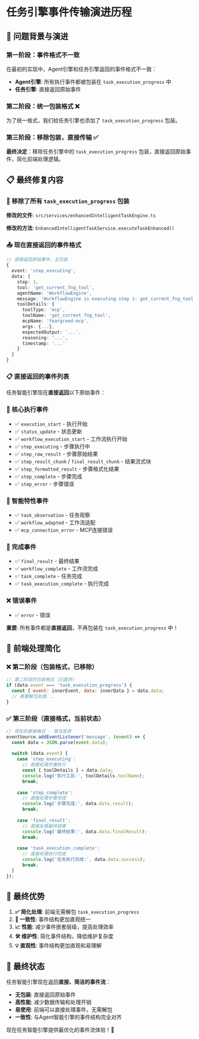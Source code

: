 # 任务引擎事件传输演进历程

## 🔧 问题背景与演进

### 第一阶段：事件格式不一致
在最初的实现中，Agent引擎和任务引擎返回的事件格式不一致：
- **Agent引擎**: 所有执行事件都被包装在 `task_execution_progress` 中
- **任务引擎**: 直接返回原始事件

### 第二阶段：统一包装格式 ❌
为了统一格式，我们给任务引擎也添加了 `task_execution_progress` 包装。

### 第三阶段：移除包装，直接传输 ✅
**最终决定**：移除任务引擎中的 `task_execution_progress` 包装，直接返回原始事件，简化前端处理逻辑。

## 📋 最终修复内容

### 🚫 移除了所有 `task_execution_progress` 包装

**修改的文件**: `src/services/enhancedIntelligentTaskEngine.ts`

**修改的方法**: `EnhancedIntelligentTaskService.executeTaskEnhanced()`

### 📤 现在直接返回的事件格式

```typescript
// 直接返回原始事件，无包装
{
  event: 'step_executing',
  data: {
    step: 1,
    tool: 'get_current_fng_tool',
    agentName: 'WorkflowEngine',
    message: 'WorkflowEngine is executing step 1: get_current_fng_tool',
    toolDetails: {
      toolType: 'mcp',
      toolName: 'get_current_fng_tool',
      mcpName: 'feargreed-mcp',
      args: {...},
      expectedOutput: '...',
      reasoning: '...',
      timestamp: '...'
    }
  }
}
```

### 📋 直接返回的事件列表

任务智能引擎现在**直接返回**以下原始事件：

### 🚀 核心执行事件
- ✅ `execution_start` - 执行开始
- ✅ `status_update` - 状态更新
- ✅ `workflow_execution_start` - 工作流执行开始
- ✅ `step_executing` - 步骤执行中
- ✅ `step_raw_result` - 步骤原始结果
- ✅ `step_result_chunk` / `final_result_chunk` - 结果流式块
- ✅ `step_formatted_result` - 步骤格式化结果
- ✅ `step_complete` - 步骤完成
- ✅ `step_error` - 步骤错误

### 🧠 智能特性事件
- ✅ `task_observation` - 任务观察
- ✅ `workflow_adapted` - 工作流适配
- ✅ `mcp_connection_error` - MCP连接错误

### 🏁 完成事件
- ✅ `final_result` - 最终结果
- ✅ `workflow_complete` - 工作流完成
- ✅ `task_complete` - 任务完成
- ✅ `task_execution_complete` - 执行完成

### ❌ 错误事件
- ✅ `error` - 错误

**重要**: 所有事件都是**直接返回**，不再包装在 `task_execution_progress` 中！

## 🎯 前端处理简化

### ❌ 第二阶段（包装格式，已移除）
```javascript
// 第二阶段的包装格式（已废弃）
if (data.event === 'task_execution_progress') {
  const { event: innerEvent, data: innerData } = data.data;
  // 需要解包处理...
}
```

### ✅ 第三阶段（直接格式，当前状态）
```javascript
// 现在的直接格式 - 简洁高效
eventSource.addEventListener('message', (event) => {
  const data = JSON.parse(event.data);
  
  switch (data.event) {
    case 'step_executing':
      // 直接处理步骤执行
      const { toolDetails } = data.data;
      console.log('执行工具:', toolDetails.toolName);
      break;
      
    case 'step_complete':
      // 直接处理步骤完成
      console.log('步骤完成:', data.data.result);
      break;
      
    case 'final_result':
      // 直接处理最终结果
      console.log('最终结果:', data.data.finalResult);
      break;
      
    case 'task_execution_complete':
      // 直接处理执行完成
      console.log('任务执行完成:', data.data.success);
      break;
  }
});
```

## 🚀 最终优势

1. **✅ 简化处理**: 前端无需解包 `task_execution_progress`
2. **🔄 一致性**: 事件结构更加直观统一
3. **📈 性能**: 减少事件嵌套层级，提高处理效率
4. **🛠️ 维护性**: 简化事件结构，降低维护复杂度
5. **💡 直观性**: 事件结构更加直观和易理解

## 🎉 最终状态

任务智能引擎现在返回**直接、简洁的事件流**：

- **无包装**: 直接返回原始事件
- **高性能**: 减少数据传输和处理开销
- **易使用**: 前端可以直接处理事件，无需解包
- **一致性**: 与Agent智能引擎的事件结构完全对齐

现在任务智能引擎提供最优化的事件流体验！🎉 